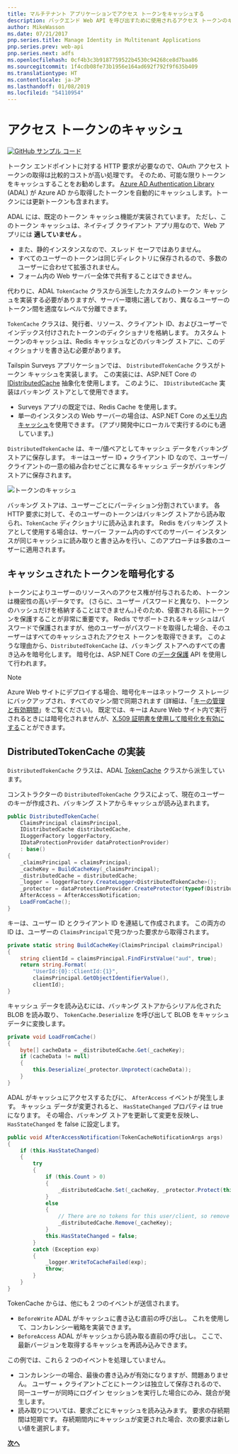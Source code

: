 ```yaml
---
title: マルチテナント アプリケーションでアクセス トークンをキャッシュする
description: バックエンド Web API を呼び出すために使用されるアクセス トークンのキャッシュ。
author: MikeWasson
ms.date: 07/21/2017
pnp.series.title: Manage Identity in Multitenant Applications
pnp.series.prev: web-api
pnp.series.next: adfs
ms.openlocfilehash: 0cf4b3c3b9187759522b4530c94268ce8d7baa86
ms.sourcegitcommit: 1f4cdb08fe73b1956e164ad692f792f9f635b409
ms.translationtype: HT
ms.contentlocale: ja-JP
ms.lasthandoff: 01/08/2019
ms.locfileid: "54110954"
---
```

# <a name="cache-access-tokens"></a>アクセス トークンのキャッシュ

[![GitHub](../_images/github.png) サンプル コード][sample application]

トークン エンドポイントに対する HTTP 要求が必要なので、OAuth アクセス トークンの取得は比較的コストが高い処理です。 そのため、可能な限りトークンをキャッシュすることをお勧めします。 [Azure AD Authentication Library][ADAL] (ADAL) が Azure AD から取得したトークンを自動的にキャッシュします。トークンには更新トークンも含まれます。

ADAL には、既定のトークン キャッシュ機能が実装されています。 ただし、このトークン キャッシュは、ネイティブ クライアント アプリ用なので、Web アプリには **適していません** 。

* また、静的インスタンスなので、スレッド セーフではありません。
* すべてのユーザーのトークンは同じディレクトリに保存されるので、多数のユーザーに合わせて拡張されません。
* フォーム内の Web サーバー全体で共有することはできません。

代わりに、ADAL `TokenCache` クラスから派生したカスタムのトークン キャッシュを実装する必要がありますが、サーバー環境に適しており、異なるユーザーのトークン間を適度なレベルで分離できます。

`TokenCache` クラスは、発行者、リソース、クライアント ID、およびユーザーでインデックス付けされたトークンのディクショナリを格納します。 カスタム トークンのキャッシュは、Redis キャッシュなどのバッキング ストアに、このディクショナリを書き込む必要があります。

Tailspin Surveys アプリケーションでは、 `DistributedTokenCache` クラスがトークン キャッシュを実装します。 この実装には、ASP.NET Core の [IDistributedCache][distributed-cache] 抽象化を使用します。 このように、 `IDistributedCache` 実装はバッキング ストアとして使用できます。

* Surveys アプリの既定では、Redis Cache を使用します。
* 単一のインスタンスの Web サーバーの場合は、ASP.NET Core の[メモリ内キャッシュ][in-memory-cache]を使用できます。 (アプリ開発中にローカルで実行するのにも適しています。)

`DistributedTokenCache` は、キー/値ペアとしてキャッシュ データをバッキング ストアに保存します。 キーはユーザー ID + クライアント ID なので、ユーザー/クライアントの一意の組み合わせごとに異なるキャッシュ データがバッキング ストアに保存されます。

![トークンのキャッシュ](./images/token-cache.png)

バッキング ストアは、ユーザーごとにパーティション分割されています。 各 HTTP 要求に対して、そのユーザーのトークンはバッキング ストアから読み取られ、`TokenCache` ディクショナリに読み込まれます。 Redis をバッキング ストアとして使用する場合は、サーバー ファーム内のすべてのサーバー インスタンスが同じキャッシュに読み取りと書き込みを行い、このアプローチは多数のユーザーに適用されます。

## <a name="encrypting-cached-tokens"></a>キャッシュされたトークンを暗号化する

トークンによりユーザーのリソースへのアクセス権が付与されるため、トークンは機密性の高いデータです。 (さらに、ユーザー パスワードと異なり、トークンのハッシュだけを格納することはできません。)そのため、侵害される前にトークンを保護することが非常に重要です。 Redis でサポートされるキャッシュはパスワードで保護されますが、他のユーザーがパスワードを取得した場合、そのユーザーはすべてのキャッシュされたアクセス トークンを取得できます。 このような理由から、`DistributedTokenCache` は、バッキング ストアへのすべての書き込みを暗号化します。 暗号化は、ASP.NET Core の[データ保護][data-protection] API を使用して行われます。

> [!NOTE]
> Azure Web サイトにデプロイする場合、暗号化キーはネットワーク ストレージにバックアップされ、すべてのマシン間で同期されます (詳細は、「[キーの管理と有効期間][key-management]」をご覧ください)。 既定では、キーは Azure Web サイト内で実行されるときには暗号化されませんが、[X.509 証明書を使用して暗号化を有効にする][x509-cert-encryption]ことができます。

## <a name="distributedtokencache-implementation"></a>DistributedTokenCache の実装

`DistributedTokenCache` クラスは、ADAL [TokenCache][tokencache-class] クラスから派生しています。

コンストラクターの `DistributedTokenCache` クラスによって、現在のユーザーのキーが作成され、バッキング ストアからキャッシュが読み込まれます。

```csharp
public DistributedTokenCache(
    ClaimsPrincipal claimsPrincipal,
    IDistributedCache distributedCache,
    ILoggerFactory loggerFactory,
    IDataProtectionProvider dataProtectionProvider)
    : base()
{
    _claimsPrincipal = claimsPrincipal;
    _cacheKey = BuildCacheKey(_claimsPrincipal);
    _distributedCache = distributedCache;
    _logger = loggerFactory.CreateLogger<DistributedTokenCache>();
    _protector = dataProtectionProvider.CreateProtector(typeof(DistributedTokenCache).FullName);
    AfterAccess = AfterAccessNotification;
    LoadFromCache();
}
```

キーは、ユーザー ID とクライアント ID を連結して作成されます。 この両方の ID は、ユーザーの `ClaimsPrincipal`で見つかった要求から取得されます。

```csharp
private static string BuildCacheKey(ClaimsPrincipal claimsPrincipal)
{
    string clientId = claimsPrincipal.FindFirstValue("aud", true);
    return string.Format(
        "UserId:{0}::ClientId:{1}",
        claimsPrincipal.GetObjectIdentifierValue(),
        clientId);
}
```

キャッシュ データを読み込むには、バッキング ストアからシリアル化された BLOB を読み取り、 `TokenCache.Deserialize` を呼び出して BLOB をキャッシュ データに変換します。

```csharp
private void LoadFromCache()
{
    byte[] cacheData = _distributedCache.Get(_cacheKey);
    if (cacheData != null)
    {
        this.Deserialize(_protector.Unprotect(cacheData));
    }
}
```

ADAL がキャッシュにアクセスするたびに、 `AfterAccess` イベントが発生します。 キャッシュ データが変更されると、 `HasStateChanged` プロパティは true になります。 その場合、バッキング ストアを更新して変更を反映し、 `HasStateChanged` を false に設定します。

```csharp
public void AfterAccessNotification(TokenCacheNotificationArgs args)
{
    if (this.HasStateChanged)
    {
        try
        {
            if (this.Count > 0)
            {
                _distributedCache.Set(_cacheKey, _protector.Protect(this.Serialize()));
            }
            else
            {
                // There are no tokens for this user/client, so remove the item from the cache.
                _distributedCache.Remove(_cacheKey);
            }
            this.HasStateChanged = false;
        }
        catch (Exception exp)
        {
            _logger.WriteToCacheFailed(exp);
            throw;
        }
    }
}
```

TokenCache からは、他にも 2 つのイベントが送信されます。

* `BeforeWrite` ADAL がキャッシュに書き込む直前の呼び出し。 これを使用して、コンカレンシー戦略を実装できます。
* `BeforeAccess` ADAL がキャッシュから読み取る直前の呼び出し。 ここで、最新バージョンを取得するキャッシュを再読み込みできます。

この例では、これら 2 つのイベントを処理していません。

* コンカレンシーの場合、最後の書き込みが有効になりますが、問題ありません。 ユーザー + クライアントごとにトークンは独立して保存されるので、同一ユーザーが同時にログイン セッションを実行した場合にのみ、競合が発生します。
* 読み取りについては、要求ごとにキャッシュを読み込みます。 要求の存続期間は短期です。 存続期間内にキャッシュが変更された場合、次の要求は新しい値を選択します。

[**次へ**][client-assertion]

<!-- links -->
[ADAL]: https://msdn.microsoft.com/library/azure/jj573266.aspx
[client-assertion]: ./client-assertion.md
[data-protection]: /aspnet/core/security/data-protection/
[distributed-cache]: /aspnet/core/performance/caching/distributed
[key-management]: /aspnet/core/security/data-protection/configuration/default-settings
[in-memory-cache]: /aspnet/core/performance/caching/memory
[tokencache-class]: https://msdn.microsoft.com/library/azure/microsoft.identitymodel.clients.activedirectory.tokencache.aspx
[x509-cert-encryption]: /aspnet/core/security/data-protection/implementation/key-encryption-at-rest#x509-certificate
[sample application]: https://github.com/mspnp/multitenant-saas-guidance
